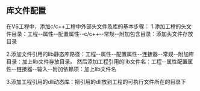 ## 库文件配置
在VS工程中，添加c/c++工程中外部头文件及库的基本步骤：
1.添加工程的头文件目录：工程--属性--配置属性--c/c++--常规--附加包含目录：添加头文件存放目录

2.添加文件引用的lib静态库路径：工程--属性--配置属性--连接器--常规--附加库目录：加上lib文件存放目录。
  然后添加工程引用的lib文件名：工程--属性配置属性--链接器--输入--附加依赖项：加上lib文件名

3.添加工程引用的dll动态库：把引用的dll放到工程的可执行文件所在的目录下